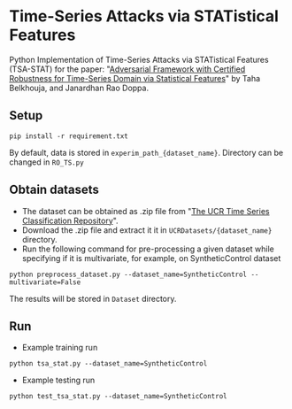 # Time-Series Attacks via STATistical Features
Python Implementation of Time-Series Attacks via STATistical Features (TSA-STAT) for the paper: "[Adversarial Framework with Certified Robustness for Time-Series Domain via Statistical Features]()" by Taha Belkhouja, and Janardhan Rao Doppa.

## Setup 
```
pip install -r requirement.txt
```
By default, data is stored in `experim_path_{dataset_name}`. Directory can be changed in `RO_TS.py`


## Obtain datasets
- The dataset can be obtained as .zip file from "[The UCR Time Series Classification Repository](http://www.timeseriesclassification.com/dataset.php)".
- Download the .zip file and extract it it in `UCRDatasets/{dataset_name}` directory.
- Run the following command for pre-processing a given dataset while specifying if it is multivariate, for example, on SyntheticControl dataset
```
python preprocess_dataset.py --dataset_name=SyntheticControl --multivariate=False
```
The results will be stored in `Dataset` directory. 

## Run
- Example  training run
```
python tsa_stat.py --dataset_name=SyntheticControl 
```

- Example testing run
```
python test_tsa_stat.py --dataset_name=SyntheticControl 
```

